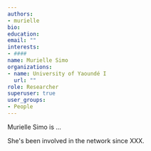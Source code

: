 ```yaml
---
authors:
- murielle
bio: 
education:
email: ""
interests:
- ####
name: Murielle Simo
organizations:
- name: University of Yaoundé I
  url: ""
role: Researcher
superuser: true
user_groups:
- People
---
```


Murielle Simo is ...


She's been involved in the network since XXX.
 ####
 

